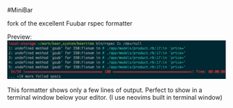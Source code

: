 #MiniBar

fork of the excellent Fuubar rspec formatter

Preview:
![Minibar preview](/preview.png "Preview of the goodies")

This formatter shows only a few lines of output. Perfect to show in a terminal window below your editor. (I use neovims built in terminal window)
